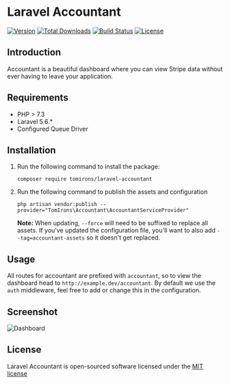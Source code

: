 # Laravel Accountant
[![Version](https://poser.pugx.org/tomirons/laravel-accountant/v/stable.svg)](https://packagist.org/packages/tomirons/laravel-accountant)
[![Total Downloads](https://img.shields.io/packagist/dt/tomirons/laravel-accountant.svg)](https://packagist.org/packages/tomirons/laravel-accountant)
[![Build Status](https://travis-ci.org/tomirons/laravel-accountant.svg)](https://travis-ci.org/tomirons/laravel-accountant)
[![License](https://poser.pugx.org/tomirons/laravel-accountant/license.svg)](https://packagist.org/packages/tomirons/laravel-accountant)

## Introduction

Accountant is a beautiful dashboard where you can view Stripe data without ever having to leave your application.

## Requirements

- PHP > 7.3
- Laravel 5.6.*
- Configured Queue Driver

## Installation

1) Run the following command to install the package:

    ````shell
    composer require tomirons/laravel-accountant
    ````

2) Run the following command to publish the assets and configuration

    ````shell
    php artisan vendor:publish --provider="TomIrons\Accountant\AccountantServiceProvider"
    ````
    **Note:** When updating, `--force` will need to be suffixed to replace all assets. If you've updated the configuration file, you'll want to also add `--tag=accountant-assets` so it doesn't get replaced.


## Usage

All routes for accountant are prefixed with `accountant`, so to view the dashboard head to `http://example.dev/accountant`. By default we use the `auth` middleware, feel free to add or change this in the configuration.

## Screenshot

![Dashboard](https://i.imgur.com/oGUJG3I.png)

## License

Laravel Accountant is open-sourced software licensed under the [MIT license](http://opensource.org/licenses/MIT)

